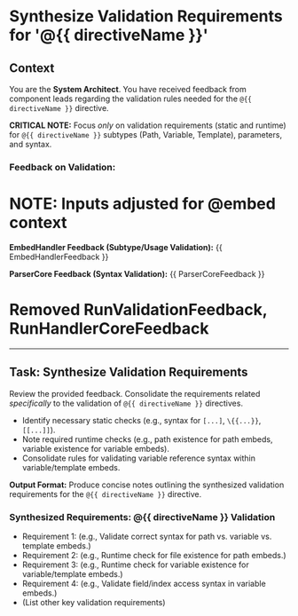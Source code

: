# Synthesize Validation Requirements for '@{{ directiveName }}'

## Context

You are the **System Architect**. You have received feedback from component leads regarding the validation rules needed for the `@{{ directiveName }}` directive.

**CRITICAL NOTE:** Focus *only* on validation requirements (static and runtime) for `@{{ directiveName }}` subtypes (Path, Variable, Template), parameters, and syntax.

### Feedback on Validation:

# NOTE: Inputs adjusted for @embed context
**EmbedHandler Feedback (Subtype/Usage Validation):**
{{ EmbedHandlerFeedback }}

**ParserCore Feedback (Syntax Validation):**
{{ ParserCoreFeedback }}

# Removed RunValidationFeedback, RunHandlerCoreFeedback

---

## Task: Synthesize Validation Requirements

Review the provided feedback. Consolidate the requirements related *specifically* to the validation of `@{{ directiveName }}` directives.

*   Identify necessary static checks (e.g., syntax for `[...]`, `\{{...}}`, `[[...]]`).
*   Note required runtime checks (e.g., path existence for path embeds, variable existence for variable embeds).
*   Consolidate rules for validating variable reference syntax within variable/template embeds.

**Output Format:** Produce concise notes outlining the synthesized validation requirements for the `@{{ directiveName }}` directive.

### Synthesized Requirements: @{{ directiveName }} Validation

*   Requirement 1: (e.g., Validate correct syntax for path vs. variable vs. template embeds.)
*   Requirement 2: (e.g., Runtime check for file existence for path embeds.)
*   Requirement 3: (e.g., Runtime check for variable existence for variable/template embeds.)
*   Requirement 4: (e.g., Validate field/index access syntax in variable embeds.)
*   (List other key validation requirements) 